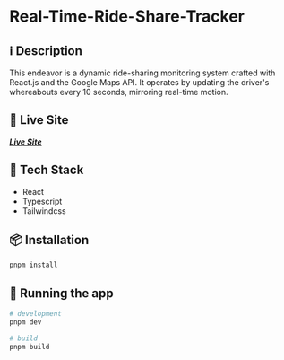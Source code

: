 # Real-Time-Ride-Share-Tracker

## ℹ️ Description

This endeavor is a dynamic ride-sharing monitoring system crafted with React.js and the Google Maps API. It operates by updating the driver's whereabouts every 10 seconds, mirroring real-time motion.

## 🧬 Live Site

**_[Live Site](https://real-time-ride-share-tracker.vercel.app/)_**

## 🔮 Tech Stack

- React
- Typescript
- Tailwindcss

## 📦 Installation

```bash
pnpm install
```

## 🚀 Running the app

```bash
# development
pnpm dev

# build
pnpm build

```
